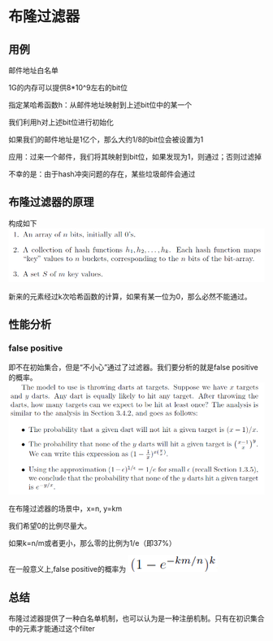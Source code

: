 # 布隆过滤器

## 用例
邮件地址白名单

1G的内存可以提供8\*10^9左右的bit位

指定某哈希函数h：从邮件地址映射到上述bit位中的某一个

我们利用h对上述bit位进行初始化

如果我们的邮件地址是1亿个，那么大约1/8的bit位会被设置为1

应用：过来一个邮件，我们将其映射到bit位，如果发现为1，则通过；否则过滤掉

不幸的是：由于hash冲突问题的存在，某些垃圾邮件会通过

## 布隆过滤器的原理
构成如下
![construction of bloom filter](https://github.com/chuanlei/leetcode-notes/blob/master/pics/construction-of-bf.jpg)

新来的元素经过k次哈希函数的计算，如果有某一位为0，那么必然不能通过。

## 性能分析

### false positive
即不在初始集合，但是“不小心”通过了过滤器。我们要分析的就是false positive的概率。
![analysis of bloom filter](https://github.com/chuanlei/leetcode-notes/blob/master/pics/darts-at-targets.jpg)

在布隆过滤器的场景中，x=n, y=km

我们希望0的比例尽量大。

如果k=n/m或者更小，那么零的比例为1/e（即37%）

在一般意义上,false positive的概率为
![false-positive formula](https://github.com/chuanlei/leetcode-notes/blob/master/pics/false-positive.jpg)


## 总结
布隆过滤器提供了一种白名单机制，也可以认为是一种注册机制。只有在初识集合中的元素才能通过这个filter
